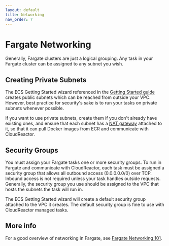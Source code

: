 ```yaml
---
layout: default
title: Networking
nav_order: 7
---
```

# Fargate Networking

Generally, Fargate clusters are just a logical grouping. Any task in your Fargate cluster can be assigned to any subnet you wish.

## Creating Private Subnets

The ECS Getting Started wizard referenced in the [Getting Started guide](./#getting-started) creates public subnets which can be reached from outside your VPC. However, best practice for security's sake is to run your tasks on private subnets whenever possible.

If you want to use private subnets, create them if you don't already have existing ones, and ensure that each subnet has a [NAT gateway](https://docs.aws.amazon.com/vpc/latest/userguide/vpc-nat-gateway.html) attached to it, so that it can pull Docker images from ECR and communicate with CloudReactor.

## Security Groups

You must assign your Fargate tasks one or more security groups. To run in Fargate and communicate with CloudReactor, each task must be assigned a security group that allows all outbound access (0.0.0.0.0/0) over TCP. Inbound access is not required unless your task handles outside requests. Generally, the security group you use should be assigned to the VPC that hosts the subnets the task will run in.

The ECS Getting Started wizard will create a default security group attached to the VPC it creates. The default security group is fine to use with CloudReactor managed tasks.

## More info

For a good overview of networking in Fargate, see [Fargate Networking 101](https://cloudonaut.io/fargate-networking-101/).